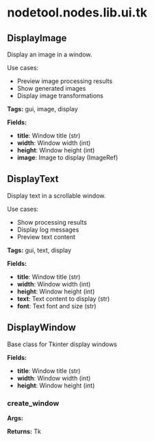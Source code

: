 # nodetool.nodes.lib.ui.tk

## DisplayImage

Display an image in a window.

Use cases:
- Preview image processing results
- Show generated images
- Display image transformations

**Tags:** gui, image, display

**Fields:**
- **title**: Window title (str)
- **width**: Window width (int)
- **height**: Window height (int)
- **image**: Image to display (ImageRef)


## DisplayText

Display text in a scrollable window.

Use cases:
- Show processing results
- Display log messages
- Preview text content

**Tags:** gui, text, display

**Fields:**
- **title**: Window title (str)
- **width**: Window width (int)
- **height**: Window height (int)
- **text**: Text content to display (str)
- **font**: Text font and size (str)


## DisplayWindow

Base class for Tkinter display windows

**Fields:**
- **title**: Window title (str)
- **width**: Window width (int)
- **height**: Window height (int)

### create_window

**Args:**

**Returns:** Tk


